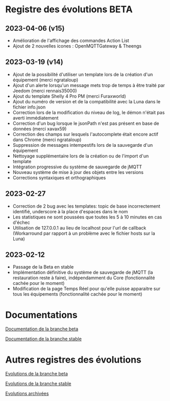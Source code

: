 # Registre des évolutions BETA

## 2023-04-06 (v15)
- Amélioration de l'affichage des commandes Action List
- Ajout de 2 nouvelles icones : OpenMQTTGateway & Theengs

## 2023-03-19 (v14)
- Ajout de la possibilité d'utiliser un template lors de la création d'un équipement (merci ngrataloup)
- Ajout d'un alerte lorsqu'un message mets trop de temps à être traité par Jeedom (merci rennais35000)
- Ajout du template Shelly 4 Pro PM (merci Furaxworld)
- Ajout du numéro de version et de la compatibilité avec la Luna dans le fichier info.json
- Correction lors de la modification du niveau de log, le démon n'était pas averti immédiatement
- Correction d'un bug lorsque le jsonPath n'est pas présent en base de données (merci xavax59)
- Correction des champs sur lesquels l'autocomplete était encore actif dans Chrome (merci ngrataloup)
- Suppression de messages intempestifs lors de la sauvegarde d'un équipement
- Nettoyage supplémentaire lors de la création ou de l'import d'un template
- Intégration progressive du système de sauvegarde de jMQTT
- Nouveau système de mise à jour des objets entre les versions
- Corrections syntaxiques et orthographiques

## 2023-02-27
- Correction de 2 bug avec les templates: topic de base incorrectement identifié, underscore à la place d'espaces dans le nom
- Les statistiques ne sont poussées que toutes les 5 à 10 minutes en cas d'échec
- Utilisation de 127.0.0.1 au lieu de localhost pour l'url de callback (Workarround par rapport à un problème avec le fichier hosts sur la Luna)


## 2023-02-12
- Passage de la Beta en stable
- Implémentation définitive du système de sauvegarde de jMQTT (la restauration reste à faire), indépendamment du Core (fonctionnalité cachée pour le moment)
- Modification de la page Temps Réel pour qu'elle puisse apparaitre sur tous les équipements (fonctionnalité cachée pour le moment)


# Documentations

[Documentation de la branche beta](index_beta)

[Documentation de la branche stable](index)


# Autres registres des évolutions

[Evolutions de la branche beta](changelog_beta)

[Evolutions de la branche stable](changelog)

[Evolutions archivées](changelog_archived)
